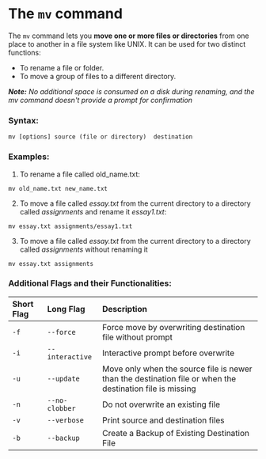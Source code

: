 # The `mv` command

The `mv` command lets you **move one or more files or directories** from one place to another in a file system like UNIX.
It can be used for two distinct functions:

-   To rename a file or folder.
-   To move a group of files to a different directory.

_**Note:** No additional space is consumed on a disk during renaming, and the mv command doesn't provide a prompt for confirmation_

### Syntax:

```[linux]
mv [options] source (file or directory)  destination
```

### Examples:

1. To rename a file called old_name.txt:

```[linux]
mv old_name.txt new_name.txt
```

2. To move a file called _essay.txt_ from the current directory to a directory called _assignments_ and rename it _essay1.txt_:

```[linux]
mv essay.txt assignments/essay1.txt
```

3. To move a file called _essay.txt_ from the current directory to a directory called _assignments_ without renaming it

```[linux]
mv essay.txt assignments
```

### Additional Flags and their Functionalities:

| **Short Flag** | **Long Flag**   | **Description**                                                                                           |
| :------------- | :-------------- | :-------------------------------------------------------------------------------------------------------- |
| `-f`           | `--force`       | Force move by overwriting destination file without prompt                                                 |
| `-i`           | `--interactive` | Interactive prompt before overwrite                                                                       |
| `-u`           | `--update`      | Move only when the source file is newer than the destination file or when the destination file is missing |
| `-n`           | `--no-clobber`  | Do not overwrite an existing file                                                                         |
| `-v`           | `--verbose`     | Print source and destination files                                                                        |
| `-b`           | `--backup`      | Create a Backup of Existing Destination File                                                              |
